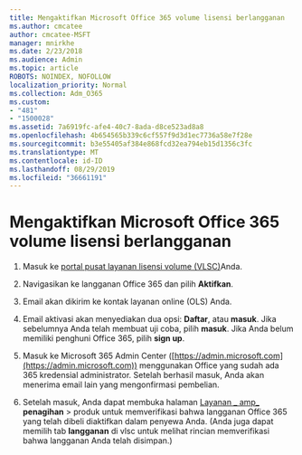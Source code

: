 ```yaml
---
title: Mengaktifkan Microsoft Office 365 volume lisensi berlangganan
ms.author: cmcatee
author: cmcatee-MSFT
manager: mnirkhe
ms.date: 2/23/2018
ms.audience: Admin
ms.topic: article
ROBOTS: NOINDEX, NOFOLLOW
localization_priority: Normal
ms.collection: Adm_O365
ms.custom:
- "481"
- "1500028"
ms.assetid: 7a6919fc-afe4-40c7-8ada-d8ce523ad8a8
ms.openlocfilehash: 4b654565b339c6cf557f9d3d1ec7736a58e7f28e
ms.sourcegitcommit: b3e55405af384e868fcd32ea794eb15d1356c3fc
ms.translationtype: MT
ms.contentlocale: id-ID
ms.lasthandoff: 08/29/2019
ms.locfileid: "36661191"
---
```

# <a name="activating-a-microsoft-office-365-volume-license-subscription"></a>Mengaktifkan Microsoft Office 365 volume lisensi berlangganan

1. Masuk ke [portal pusat layanan lisensi volume (VLSC)](http://go.microsoft.com/fwlink/p/?LinkId=329762)Anda.

2. Navigasikan ke langganan Office 365 dan pilih **Aktifkan**.

3. Email akan dikirim ke kontak layanan online (OLS) Anda.

4. Email aktivasi akan menyediakan dua opsi: **Daftar**, atau **masuk**. Jika sebelumnya Anda telah membuat uji coba, pilih **masuk**. Jika Anda belum memiliki penghuni Office 365, pilih **sign up**.

5. Masuk ke Microsoft 365 Admin Center ([https://admin.microsoft.com](https://admin.microsoft.com)) menggunakan Office yang sudah ada 365 kredensial administrator. Setelah berhasil masuk, Anda akan menerima email lain yang mengonfirmasi pembelian.

6. Setelah masuk, Anda dapat membuka halaman [Layanan _ amp_](https://go.microsoft.com/fwlink/p/?linkid=842054) **penagihan** \> produk untuk memverifikasi bahwa langganan Office 365 yang telah dibeli diaktifkan dalam penyewa Anda. (Anda juga dapat memilih tab **langganan** di vlsc untuk melihat rincian memverifikasi bahwa langganan Anda telah disimpan.)